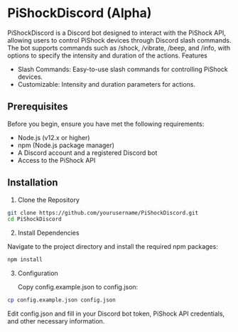 # PiShockDiscord (Alpha)

PiShockDiscord is a Discord bot designed to interact with the PiShock API, allowing users to control PiShock devices through Discord slash commands. The bot supports commands such as /shock, /vibrate, /beep, and /info, with options to specify the intensity and duration of the actions.
Features

 - Slash Commands: Easy-to-use slash commands for controlling PiShock devices.
 - Customizable: Intensity and duration parameters for actions.

## Prerequisites

Before you begin, ensure you have met the following requirements:

 - Node.js (v12.x or higher)
 - npm (Node.js package manager)
 - A Discord account and a registered Discord bot
 - Access to the PiShock API

## Installation

1. Clone the Repository

```bash
git clone https://github.com/yourusername/PiShockDiscord.git
cd PiShockDiscord
```

2. Install Dependencies

Navigate to the project directory and install the required npm packages:

```bash
npm install
```

3. Configuration

    Copy config.example.json to config.json:

```bash
cp config.example.json config.json
```

Edit config.json and fill in your Discord bot token, PiShock API credentials, and other necessary information.
